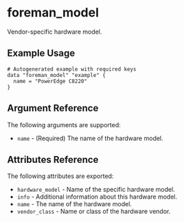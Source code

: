 
# foreman_model


Vendor-specific hardware model.


## Example Usage

```
# Autogenerated example with required keys
data "foreman_model" "example" {
  name = "PowerEdge C8220"
}
```


## Argument Reference

The following arguments are supported:

- `name` - (Required) The name of the hardware model.


## Attributes Reference

The following attributes are exported:

- `hardware_model` - Name of the specific hardware model.
- `info` - Additional information about this hardware model.
- `name` - The name of the hardware model.
- `vendor_class` - Name or class of the hardware vendor.

